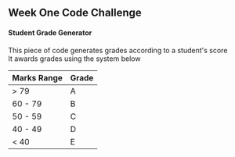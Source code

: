 ## Week One Code Challenge

#### Student Grade Generator

This piece of code generates grades according to a student's score  
It awards grades using the system below

| Marks Range | Grade |
| ----------- | ----- |
| > 79        | A     |
| 60 - 79     | B     |
| 50 - 59     | C     |
| 40 - 49     | D     |
| < 40        | E     |
